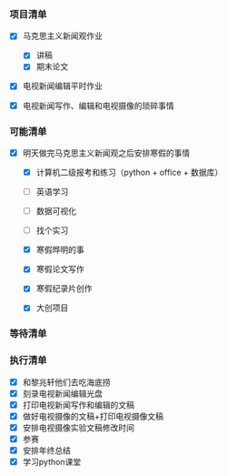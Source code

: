 ### 项目清单

- [x] 马克思主义新闻观作业

  - [x] 讲稿
  - [x] 期末论文

- [x] 电视新闻编辑平时作业

- [x] 电视新闻写作、编辑和电视摄像的琐碎事情

  

### 可能清单

- [x] 明天做完马克思主义新闻观之后安排寒假的事情

  - [x] 计算机二级报考和练习（python + office + 数据库）
  - [ ] 英语学习
  - [ ] 数据可视化
  - [ ] 找个实习
  - [x] 寒假晔明的事
  - [x] 寒假论文写作
  - [x] 寒假纪录片创作
  - [x] 大创项目

  

### 等待清单

### 执行清单

- [x] 和黎兆轩他们去吃海底捞
- [x] 刻录电视新闻编辑光盘
- [x] 打印电视新闻写作和编辑的文稿
- [x] 做好电视摄像的文稿+打印电视摄像文稿
- [x] 安排电视摄像实验文稿修改时间
- [x] 参赛
- [x] 安排年终总结
- [x] 学习python课堂
